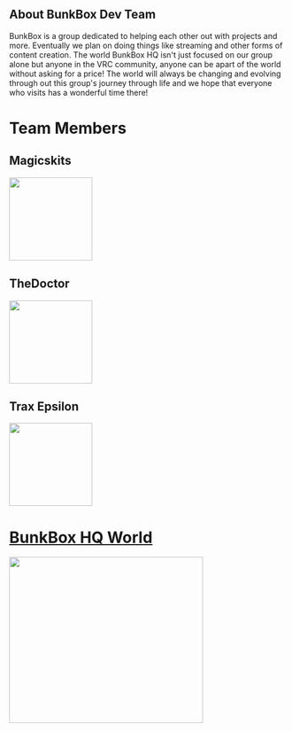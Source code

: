 ## About BunkBox Dev Team
BunkBox is a group dedicated to helping each other out with projects and more. Eventually we plan on doing things like streaming and other forms of content creation. The world BunkBox HQ isn't just focused on our group alone but anyone in the VRC community, anyone can be apart of the world without asking for a price! The world will always be changing and evolving through out this group's journey through life and we hope that everyone who visits has a wonderful time there!



# Team Members 
## Magicskits
<img src="https://bit.ly/3JjbYjJ" data-canonical-src="https://bit.ly/3JjbYjJ" width="150" height="150" />


## TheDoctor
<img src="https://user-images.githubusercontent.com/39390981/181996786-ad072234-da73-4c93-9e8f-cdf57967eddf.png" data-canonical-src="https://user-images.githubusercontent.com/39390981/181996769-0bb9a12e-1fcc-4bfc-871b-440bb0a045af.png" width="150" height="150" />


## Trax Epsilon
<img src="https://bit.ly/3P0VpKF" data-canonical-src="https://bit.ly/3P0VpKF" width="150" height="150" />


# [BunkBox HQ World](https://vrchat.com/home/launch?worldId=wrld_a9c777dd-1073-40c7-8915-ab1eda10c6a4)
<img src="https://d348imysud55la.cloudfront.net/World-BunkBox-Image-2019431f1_4_.file_6652d7bb-75ea-4b75-ad03-af176f904fc1.14.png" data-canonical-src="https://d348imysud55la.cloudfront.net/World-BunkBox-Image-2019431f1_4_.file_6652d7bb-75ea-4b75-ad03-af176f904fc1.14.png" width="350" height="300" />
